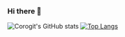 ### Hi there 👋

<!--
**corogit/corogit** is a ✨ _special_ ✨ repository because its `README.md` (this file) appears on your GitHub profile.

Here are some ideas to get you started:

- 🔭 I’m currently working on ...
- 🌱 I’m currently learning ...
- 👯 I’m looking to collaborate on ...
- 🤔 I’m looking for help with ...
- 💬 Ask me about ...
- 📫 How to reach me: ...
- 😄 Pronouns: ...
- ⚡ Fun fact: ...
-->

![Corogit's GitHub stats](https://github-readme-stats.vercel.app/api?username=corogit&show_icons=true&theme=solarized-light)
[![Top Langs](https://github-readme-stats.vercel.app/api/top-langs/?username=corogit&layout=compact)](https://github.com/corogit/github-readme-stats)

